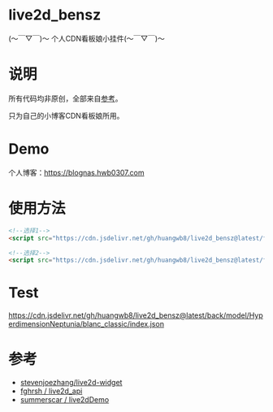 # live2d_bensz
 (～￣▽￣)～ 个人CDN看板娘小挂件(～￣▽￣)～ 

# 说明

所有代码均非原创，全部来自[参考](#参考)。

只为自己的小博客CDN看板娘所用。

# Demo

个人博客：https://blognas.hwb0307.com

# 使用方法

```html
<!--选择1-->
<script src="https://cdn.jsdelivr.net/gh/huangwb8/live2d_bensz@latest/front/autoload.js"></script>

<!--选择2-->
<script src="https://cdn.jsdelivr.net/gh/huangwb8/live2d_bensz@latest/front_live2d_demo/autoload.js"></script>
```

# Test

https://cdn.jsdelivr.net/gh/huangwb8/live2d_bensz@latest/back/model/HyperdimensionNeptunia/blanc_classic/index.json

# 参考

+ [stevenjoezhang/live2d-widget](https://github.com/stevenjoezhang)
+ [fghrsh / live2d_api](https://github.com/fghrsh/live2d_api)
+ [summerscar / live2dDemo](https://github.com/summerscar/live2dDemo)